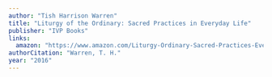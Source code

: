 ```yaml
---
author: "Tish Harrison Warren"
title: "Liturgy of the Ordinary: Sacred Practices in Everyday Life"
publisher: "IVP Books"
links:
  amazon: "https://www.amazon.com/Liturgy-Ordinary-Sacred-Practices-Everyday/dp/0830846239"
authorCitation: "Warren, T. H."
year: "2016"
---
```

